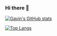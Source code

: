 ### Hi there 👋

[![Gavin's GitHub stats](https://github-readme-stats.vercel.app/api?username=kam-daniel)](https://github.com/anuraghazra/github-readme-stats)

[![Top Langs](https://github-readme-stats.vercel.app/api/top-langs/?username=kam-daniel&layout=compact)](https://github.com/anuraghazra/github-readme-stats)
<!---
kam-daniel/kam-daniel is a ✨ special ✨ repository because its `README.md` (this file) appears on your GitHub profile.
You can click the Preview link to take a look at your changes.
--->
